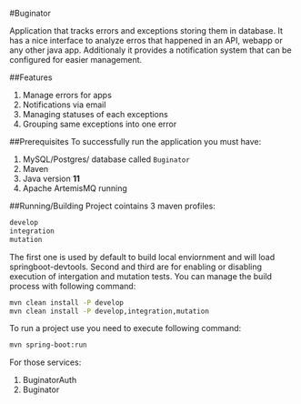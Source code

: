 #Buginator

Application that tracks errors and exceptions storing them in database. It has a nice interface to analyze erros that happened in an API, webapp or any other java app.
Additionaly it provides a notification system that can be configured for easier management.

##Features
1. Manage errors for apps
2. Notifications via email
3. Managing statuses of each exceptions
4. Grouping same exceptions into one error

##Prerequisites
To successfully run the application you must have:
1. MySQL/Postgres/ database called `Buginator`
2. Maven
3. Java version **11**
4. Apache ArtemisMQ running

##Running/Building
Project cointains 3 maven profiles:
```sh
develop
integration
mutation
```
The first one is used by default to build local enviornment and will load springboot-devtools. Second and third are for enabling or disabling execution of intergation and mutation tests.
You can manage the build process with following command:
```sh
mvn clean install -P develop
mvn clean install -P develop,integration,mutation
```

To run a project use you need to execute following command:
```sh
mvn spring-boot:run
```
For those services:
1. BuginatorAuth
2. Buginator